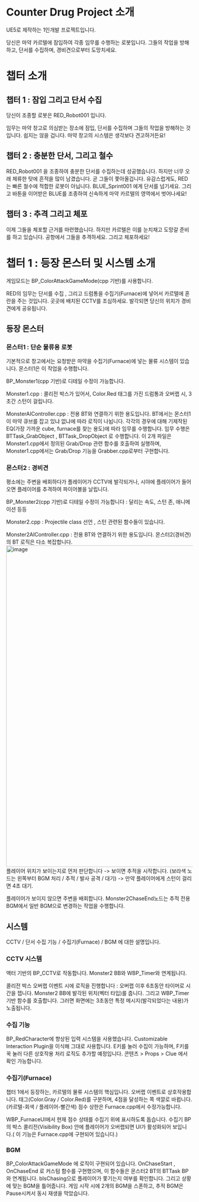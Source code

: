# Counter Drug Project 소개
UE5로 제작하는 1인개발 프로젝트입니다.

당신은 마약 카르텔에 잠입하여 각종 임무를 수행하는 로봇입니다.
그들의 작업을 방해하고, 단서를 수집하며, 경비견으로부터 도망치세요.


# 챕터 소개

## 챕터 1 : 잠입 그리고 단서 수집
당신이 조종할 로봇은 RED_Robot001 입니다. 

임무는 마약 창고로 의심받는 장소에 잠입, 단서를 수집하며 그들의 작업을 방해하는 것입니다.
쉽지는 않을 겁니다. 마약 창고의 시스템은 생각보다 견고하거든요!


## 챕터 2 : 충분한 단서, 그리고 철수
RED_Robot001 을 조종하여 충분한 단서를 수집하는데 성공했습니다. 하지만 너무 오래 체류한 탓에 흔적을 많이 남겼습니다.
곧 그들이 쫓아올겁니다. 유감스럽게도, RED는 빠른 철수에 적합한 로봇이 아닙니다. BLUE_Sprint001 에게 단서를 넘기세요.
그리고 바톤을 이어받은 BLUE를 조종하여 신속하게 마약 카르텔의 영역에서 벗어나세요!


## 챕터 3 : 추격 그리고 체포
이제 그들을 체포할 근거를 마련했습니다. 하지만 카르텔은 이를 눈치채고 도망갈 준비를 하고 있습니다.
공항에서 그들을 추격하세요. 그리고 체포하세요!


# 챕터 1 : 등장 몬스터 및 시스템 소개
게임모드는 BP_ColorAttackGameMode(cpp 기반)를 사용합니다.

RED의 임무는 단서를 수집 , 그리고 드럼통을 수집기(Furnace)에 넣어서 카르텔에 혼란을 주는 것입니다.
곳곳에 배치된 CCTV를 조심하세요. 발각되면 당신의 위치가 경비견에게 공유됩니다.

## 등장 몬스터

### 몬스터1 : 단순 물류용 로봇
기본적으로 창고에서는 요청받은 마약을 수집기(Furnace)에 넣는 물류 시스템이 있습니다. 몬스터1은 이 작업을 수행합니다.

BP_Monster1(cpp 기반)로 디테일 수정이 가능합니다.

Monster1.cpp : 콜리전 박스가 있어서, Color.Red 태그를 가진 드럼통과 오버랩 시, 3초간 스턴이 걸립니다.

MonsterAIController.cpp : 전용 BT와 연결하기 위한 용도입니다. BT에서는 몬스터1이 마약 큐브를 잡고 있냐 없냐에 따라 로직이 나뉩니다.
각각의 경우에 대해 기제작된 EQ(가장 가까운 cube, furnace를 찾는 용도)에 따라 임무를 수행합니다. 임무 수행은 BTTask_GrabObject , BTTask_DropObject 로 수행합니다.
이 2개 파일은 Monster1.cpp에서 정의된 Grab/Drop 관련 함수를 호출하여 실행하며, Monster1.cpp에서는 Grab/Drop 기능을 Grabber.cpp로부터 구현합니다.

### 몬스터2 : 경비견
평소에는 주변을 배회하다가 플레이어가 CCTV에 발각되거나, 시야에 플레이어가 들어오면 플레이어를 추격하여 파이어볼을 날립니다.

BP_Monster2(cpp 기반)로 디테일 수정이 가능합니다 : 달리는 속도, 스턴 존, 애니메이션 등등

Monster2.cpp : Projectile class 선언 , 스턴 관련된 함수들이 있습니다.

Monster2AIController.cpp : 전용 BT와 연결하기 위한 용도입니다. 몬스터2(경비견)의 BT 로직은 다소 복잡합니다. 
<img width="1639" height="866" alt="image" src="https://github.com/user-attachments/assets/9c4fa928-4d77-4b01-9d74-e8cb858c7920" />
플레이어 위치가 보이는지로 먼저 판단합니다 -> 보이면 추적을 시작합니다. (보라색 노드는 왼쪽부터 BGM 처리 / 추적 / 발사 공격 / 대기) -> 만약 플레이어에게 스턴이 걸리면 4초 대기.

플레이어가 보이지 않으면 주변을 배회합니다. Monster2ChaseEnd노드는 추적 전용 BGM에서 일반 BGM으로 변경하는 작업을 수행합니다. 

## 시스템
CCTV / 단서 수집 기능 / 수집기(Furnace) / BGM 에 대한 설명입니다.

### CCTV 시스템
액터 기반의 BP_CCTV로 작동합니다. Monster2 BB와 WBP_Timer와 연계됩니다.

콜리전 박스 오버랩 이벤트 시에 로직을 진행합니다 : 오버랩 이후 6초동안 타이머로 시간을 잽니다. Monster2 BB에 발각된 위치(벡터 타입)를 줍니다. 그리고 WBP_Timer기반 함수를 호출합니다.
그러면 화면에는 3초동안 특정 메시지(발각되었다는 내용)가 노출됩니다.

### 수집 기능

BP_RedCharacter에 향상된 입력 시스템을 사용했습니다. Customizable Interaction Plugin을 이식해 그대로 사용합니다. E키를 눌러 수집이 가능하며, F키를 꾹 눌러 다른 상호작용 처리 로직도 추가할 예정입니다.
콘텐츠 > Props > Clue 에서 확인 가능합니다.

### 수집기(Furnace)
챕터 1에서 등장하는, 카르텔의 물류 시스템의 핵심입니다. 오버랩 이벤트로 상호작용합니다. 태그(Color.Gray / Color.Red)를 구분하며, 4점을 달성하는 쪽 색깔로 바뀝니다.(카르텔-회색 / 플레이어-빨간색) 점수 상한은 Furnace.cpp에서 수정가능합니다.

WBP_FurnaceUI에서 현재 점수 상태를 수집기 위에 표시하도록 돕습니다. 수집기 BP의 박스 콜리전(Visibility Box) 안에 플레이어가 오버랩되면 UI가 활성화되어 보입니다.( 이 기능은 Furnace.cpp에 구현되어 있습니다.)

### BGM
BP_ColorAttackGameMode 에 로직이 구현되어 있습니다. 
OnChaseStart , OnChaseEnd 로 커스텀 함수를 구현했으며, 이 함수들은 몬스터2 BT의 BTTask BP와 연계됩니다. bIsChasing으로 플레이어가 쫓기는지 여부를 확인합니다. 그리고 상황에 맞는 BGM을 틀어줍니다. 
게임 시작 시에 2개의 BGM을 스폰하고, 추적 BGM은 Pause시켜서 동시 재생을 막았습니다.










